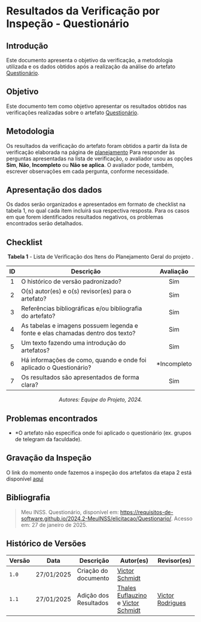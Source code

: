 # Resultados da Verificação por Inspeção - Questionário

## Introdução

Este documento apresenta o objetivo da verificação, a metodologia utilizada e os dados obtidos após a realização da análise do artefato [Questionário](https://requisitos-de-software.github.io/2024.2-MeuINSS/elicitacao/Questionario/).

## Objetivo

Este documento tem como objetivo apresentar os resultados obtidos nas verificações realizadas sobre o artefato [Questionário](https://requisitos-de-software.github.io/2024.2-MeuINSS/elicitacao/Questionario/).

## Metodologia

Os resultados da verificação do artefato foram obtidos a partir da lista de verificação elaborada na página de [planejamento](../entrega2/planej2-e2.md) Para responder às perguntas apresentadas na lista de verificação, o avaliador usou as opções **Sim**, **Não**, **Incompleto** ou **Não se aplica**. O avaliador pode, também, escrever observações em cada pergunta, conforme necessidade.

## Apresentação dos dados

Os dados serão organizados e apresentados em formato de checklist na tabela 1, no qual cada item incluirá sua respectiva resposta. Para os casos em que forem identificados resultados negativos, os problemas encontrados serão detalhados.

## Checklist

<center>

**Tabela 1** - Lista de Verificação dos Itens do Planejamento Geral do projeto .

|        ID        | Descrição                                                                                                           | Avaliação  |
| :--------------: | ------------------------------------------------------------------------------------------------------------------- | :--------: | 
| 1 | O histórico de versão padronizado? | Sim |
| 2 | O(s) autor(es) e o(s) revisor(es) para o artefato? | Sim |
| 3 | Referências bibliográficas e/ou bibliografia do artefato? | Sim |
| 4 | As tabelas e imagens possuem legenda e fonte e elas chamadas dentro dos texto? | Sim |
| 5 | Um texto fazendo uma introdução do artefatos? | Sim |
| 6 | Há informações de como, quando e onde foi aplicado o Questionário? | *Incompleto |
| 7 | Os resultados são apresentados de forma clara? | Sim |

_Autores: Equipe do Projeto, 2024._

</center>

## Problemas encontrados

- *O artefato não especifica onde foi aplicado o questionário (ex. grupos de telegram da faculdade).

## Gravação da Inspeção

O link do momento onde fazemos a inspeção dos artefatos da etapa 2 está disponível [aqui](https://youtu.be/Ya5oS1VJNi8?t=730) 

## Bibliografia

> Meu INSS. Questionário, disponível em: https://requisitos-de-software.github.io/2024.2-MeuINSS/elicitacao/Questionario/. Acesso em: 27 de janeiro de 2025.

## Histórico de Versões

| Versão  | Data | Descrição | Autor(es) | Revisor(es) |
| -------- | ------ | ------ | ---------- | ---------- |
| `1.0` | 27/01/2025 | Criação do documento  | [Victor Schmidt](https://github.com/moonshinerd) |  |
| `1.1` | 27/01/2025 | Adição dos Resultados  | [Thales Euflauzino](https://github.com/thaleseuflauzino) e [Victor Schmidt](https://github.com/moonshinerd) | [Victor Rodrigues](https://github.com/ViictorHugoo) |